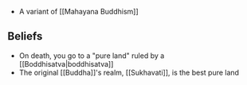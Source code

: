 - A variant of [[Mahayana Buddhism]]

## Beliefs

- On death, you go to a "pure land" ruled by a [[Boddhisatva|boddhisatva]]
- The original [[Buddha]]'s realm, [[Sukhavati]], is the best pure land